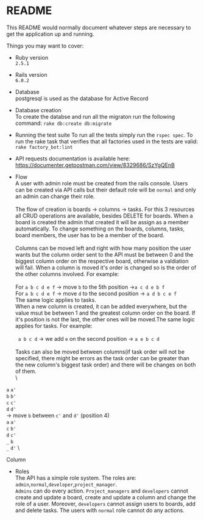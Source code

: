 # README

This README would normally document whatever steps are necessary to get the
application up and running.

Things you may want to cover:

* Ruby version\
`2.5.1`

* Rails version\
`6.0.2`

* Database\
postgresql is used as the database for Active Record

* Database creation\
 To create the databse and run all the migraton run the following command: `rake db:create db:migrate`

* Running the test suite
  To run all the tests simply run the `rspec spec`.
  To run the rake task that verifies that all factories used in the tests are valid: `rake factory_bot:lint`
  
* API requests documentation is available here: https://documenter.getpostman.com/view/8329686/SzYgQEnB

* Flow\
A user with admin role must be created from the rails console. Users can be created via API calls but their default role will be `normal` and only an admin can change their role.\
\
The flow of creation is boards -> columns -> tasks\. For this 3 resources all CRUD operations are available, besides DELETE for boards. When a board is created the admin that created it will be assign as a member automatically. To change something on the boards, columns, tasks, board members, the user has to be a member of the board.\
\
Columns can be moved left and right with how many position the user wants but the column order sent to the API must be between 0 and the biggest column order on the respective board, otherwise a valdiation will fail. When a column is moved it's order is changed so is the order of the other columns  involved. For example: \
\
For `a b c d e f` -> move `b` to the 5th position ->`a c d e b f`\
For `a b c d e f` -> move `d` to the second position -> `a d b c e f`\
The same logic applies to tasks.
\
When a new column is created, it can be added everywhere, but the value msut be between 1 and the greatest column order on the board. If it's position is not the last, the other ones will be moved.The same logic applies for tasks. For example: \
\
` a b c d` -> we add `e` on the second position -> `a e b c d` \
\
Tasks can also be moved between columns(if task order will not be specified, there might be errors as the task order can be greater than the new column's biggest task order) and there will be changes on both of them.\
\

`a`  `a'`\
`b`  `b'`\
`c`  `c'`
\
`d`  `d'`
\
-> move `b` between `c'` and `d'` (position 4)\
`a`  `a'`\
`c`  `b'`\
`d`  `c'`\
`_`     `b`
\
`_`    `d'`
\



Column

* Roles\
The API has a simple role system. The roles are: `admin`,`normal`,`developer`,`project_manager`.\
`Admins` can do every action. `Project_managers` and `developers` cannot create and update a board, create and update a column and change the role of a user. Moreover, `developers` cannot assign users to boards, add and delete tasks.
The users with `normal` role cannot do any actions.

